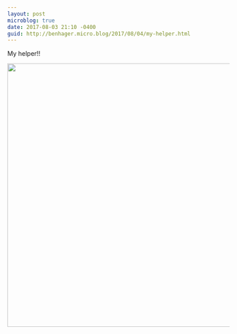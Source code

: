 ```yaml
---
layout: post
microblog: true
date: 2017-08-03 21:10 -0400
guid: http://benhager.micro.blog/2017/08/04/my-helper.html
---
```

My helper!!

<img src="http://hager.blog/uploads/2017/31ef786d18.jpg" width="600" height="597" />
